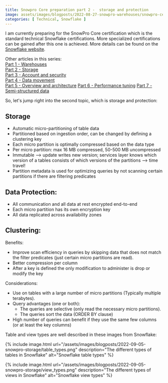 ```yaml
---
title: Snowpro Core preparation part 2 -  storage and protection
image: assets/images/blogposts/2022-08-27-snowpro-warehouses/snowpro-certification-core.png
categories: [ Technical, Snowflake ]
---
```

I am currently preparing for the SnowPro Core certification which is the standard technical Snowflake certifications. More specialized certifications can be gained after this one is achieved. More details can be found on the <a href="https://www.snowflake.com/certifications/">Snowflake website</a>.  

Other articles in this series:  
<a href="../snowpro-warehouses">Part 1 - Warehouses</a>   
<a href="../snowpro-storage">Part 2 - Storage</a>  
<a href="../snowpro-account">Part 3 - Account and security</a>   
<a href="../snowpro-movement">Part 4 - Data movement</a>  
<a href="../snowpro-overview">Part 5 - Overview and architecture</a>
<a href="../snowpro-performance">Part 6 - Performance tuning</a>
<a href="../snowpro-semistructured">Part 7 - Semi-structured data</a>



So, let's jump right into the second topic, which is storage and protection:

<h2>Storage</h2>

- Automatic micro-partitioning of table data​
- Partitioned based on ingestion order, can be changed by defining a clustering key​
- Each micro partition is optimally compressed based on the data type​
- Per micro partition: max 16 MB compressed, 50-500 MB uncompressed​
- Immutable  --> update writes new version; services layer knows which version of a tables consists of which versions of the partitions  --> time travel!​
- Partition metadata is used for optimizing queries by not scanning certain partitions if there are filtering predicates

<h2>Data Protection:</h2>

- All communication and all data at rest encrypted end-to-end​
- Each micro partition has its own encryption key​
- All data replicated across availability zones

<h2>Clustering:</h2>

Benefits:​
- Improve scan efficiency in queries by skipping data that does not match the filter predicates (just certain micro partitions are read).​
- Better compression per column​
- After a key is defined the only modification to administer is drop or modify the key​
  
Considerations:​
- Use on tables with a large number of micro partitions (Typically multiple terabytes).​
- Query advantages (one or both):​
    - The queries are selective (only read the necessary micro partitions).​
    - The queries sort the data (ORDER BY clause)​
- High number of queries can benefit if they use the same few columns (or at least the key columns)

Table and view types are well described in these images from Snowflake:

{% include image.html
    url="/assets/images/blogposts/2022-09-05-snowpro-storage/table_types.png"
    description="The different types of tables in Snowflake"
    alt="Snowflake table types" %}

{% include image.html
    url="/assets/images/blogposts/2022-09-05-snowpro-storage/view_types.png"
    description="The different types of views in Snowflake"
    alt="Snowflake view types" %}